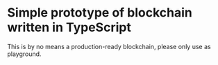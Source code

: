 # Simple prototype of blockchain written in TypeScript

This is by no means a production-ready blockchain, please only use as playground.
